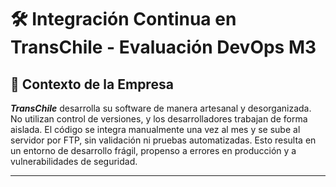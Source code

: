 # 🛠️ Integración Continua en TransChile - Evaluación DevOps M3

## 🚚 Contexto de la Empresa

***TransChile*** desarrolla su software de manera artesanal y desorganizada. No utilizan control de versiones, y los desarrolladores trabajan de forma aislada. El código se integra manualmente una vez al mes y se sube al servidor por FTP, sin validación ni pruebas automatizadas. Esto resulta en un entorno de desarrollo frágil, propenso a errores en producción y a vulnerabilidades de seguridad.

---
